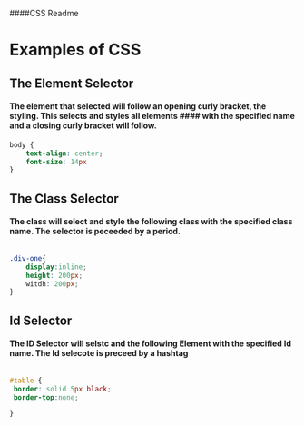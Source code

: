 ####CSS Readme

# Examples of CSS


## The Element Selector




#### The element that selected will follow an opening curly bracket, the styling. This selects and styles all elements #### with the specified name and a closing curly bracket will follow.
```CSS
body {
    text-align: center;
    font-size: 14px
}
```

## The Class Selector

#### The class will select and style the following class with the specified class name. The selector is peceeded by a period.

```CSS

.div-one{
    display:inline;
    height: 200px;
    witdh: 200px;
}
```

## Id Selector

#### The ID Selector will selstc and the following Element with the specified Id name. The Id selecote is preceed by a hashtag

```CSS

#table {
 border: solid 5px black;
 border-top:none;

}
```

